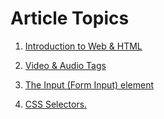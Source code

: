 # Article Topics

1. [Introduction to Web & HTML](https://ansariyasirarfat.hashnode.dev/introduction-to-web-html)

2. [Video & Audio Tags](https://ansariyasirarfat.hashnode.dev/video-audio-tags)

3. [The Input (Form Input) element](https://ansariyasirarfat.hashnode.dev/the-input-form-input-element)
4. [CSS Selectors.](https://ansariyasirarfat.hashnode.dev/css-journey-begins-with-selectors)